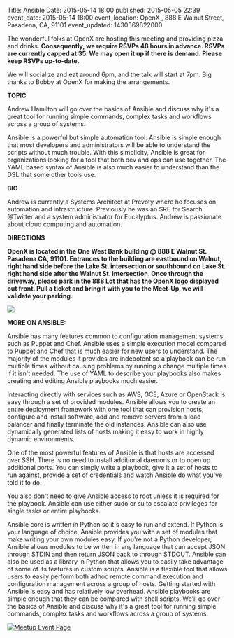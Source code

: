 Title: Ansible
Date: 2015-05-14 18:00
published: 2015-05-05 22:39
event_date: 2015-05-14 18:00
event_location:  OpenX  , 888 E Walnut Street, Pasadena, CA, 91101
event_updated: 1430369822000

The wonderful folks at OpenX are hosting this meeting and providing pizza and
drinks.  **Consequently, we require RSVPs 48 hours in advance.  RSVPs are
currently capped at 35.  We may open it up if there is demand.  Please keep
RSVPs up-to-date.**

We will socialize and eat around 6pm, and the talk will start at 7pm.  Big
thanks to Bobby at OpenX for making the arrangements. 

**TOPIC**

Andrew Hamilton will go over the basics of Ansible and discuss why it's a
great tool for running simple commands, complex tasks and workflows across a
group of systems.

Ansible is a powerful but simple automation tool. Ansible is simple enough
that most developers and administrators will be able to understand the scripts
without much trouble. With this simplicity, Ansible is great for organizations
looking for a tool that both dev and ops can use together. The YAML based
syntax of Ansible is also much easier to understand than the DSL that some
other tools use.

  
**BIO**

Andrew is currently a Systems Architect at Prevoty where he focuses on
automation and infrastructure. Previously he was an SRE for Search @Twitter
and a system administrator for Eucalyptus. Andrew is passionate about cloud
computing and automation.

**DIRECTIONS**

  
**OpenX is located in the One West Bank building @ 888 E Walnut St.  Pasadena CA, 91101. Entrances to the building are eastbound on Walnut, right hand side before the Lake St. intersection or southbound on Lake St. right hand side after the Walnut St. intersection. Once through the driveway, please park in the 888 Lot that has the OpenX logo displayed out front. Pull a ticket and bring it with you to the Meet-Up, we will validate your parking.**

![](https://photos3.meetupstatic.com/photos/event/9/6/4/8/600_413018472.jpeg)

**MORE ON ANSIBLE:**

Ansible has many features common to configuration management systems such as
Puppet and Chef. Ansible uses a simple execution model compared to Puppet and
Chef that is much easier for new users to understand. The majority of the
modules it provides are indepotent so a playbook can be run multiple times
without causing problems by running a change multiple times if it isn't
needed. The use of YAML to describe your playbooks also makes creating and
editing Ansible playbooks much easier.

  
Interacting directly with services such as AWS, GCE, Azure or OpenStack is
easy through a set of provided modules. Ansible allows you to create an entire
deployment framework with one tool that can provision hosts, configure and
install software, add and remove servers from a load balancer and finally
terminate the old instances. Ansible can also use dynamically generated lists
of hosts making it easy to work in highly dynamic environments.

One of the most powerful features of Ansible is that hosts are accessed over
SSH. There is no need to install additional daemons or to open up additional
ports. You can simply write a playbook, give it a set of hosts to run against,
provide a set of credentials and watch Ansible do what you've told it to do.

  
You also don't need to give Ansible access to root unless it is required for
the playbook. Ansible can use either sudo or su to escalate privileges for
single tasks or entire playbooks.

  
Ansible core is written in Python so it's easy to run and extend. If Python is
your language of choice, Ansible provides you with a set of modules that make
writing your own modules easy. If you're not a Python developer, Ansible
allows modules to be written in any language that can accept JSON through
STDIN and then return JSON back to through STDOUT. Ansible can also be used as
a library in Python that allows you to easily take advantage of some of its
features in custom scripts. Ansible is a flexible tool that allows users to
easily perform both adhoc remote command execution and configuration
management across a group of hosts. Getting started with Ansible is easy and
has relatively low overhead. Ansible playbooks are simple enough that they can
be compared with shell scripts. We'll go over the basics of Ansible and
discuss why it's a great tool for running simple commands, complex tasks and
workflows across a group of systems.

[ ![Meetup Event Page]({filename}/images/meetup_logo_45.png) ](https://www.meetup.com/SGVTech/events/221742845/)
